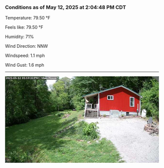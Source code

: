 ### Conditions as of May 12, 2025 at 2:04:48 PM CDT 

Temperature: 79.50 &deg;F

Feels like: 79.50 &deg;F

Humidity: 71%

Wind Direction: NNW

Windspeed: 1.1 mph

Wind Gust: 1.6 mph

---

<img src="./images/latest.jpeg"/>

